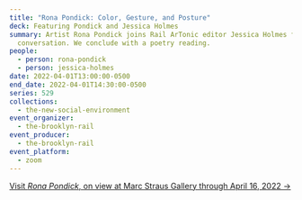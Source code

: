```yaml
---
title: "Rona Pondick: Color, Gesture, and Posture"
deck: Featuring Pondick and Jessica Holmes
summary: Artist Rona Pondick joins Rail ArTonic editor Jessica Holmes for a
  conversation. We conclude with a poetry reading.
people:
  - person: rona-pondick
  - person: jessica-holmes
date: 2022-04-01T13:00:00-0500
end_date: 2022-04-01T14:30:00-0500
series: 529
collections:
  - the-new-social-environment
event_organizer:
  - the-brooklyn-rail
event_producer:
  - the-brooklyn-rail
event_platform:
  - zoom
---
```

[Visit *Rona Pondick*, on view at Marc Straus Gallery through April 16, 2022 →](https://www.marcstraus.com/exhibitions/rona-pondick-2022/)
